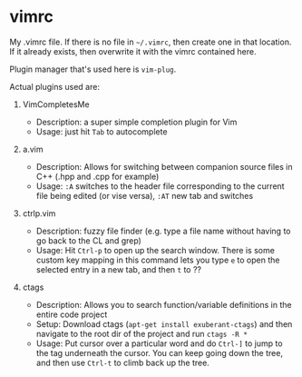 # vimrc
My .vimrc file. If there is no file in `~/.vimrc`, then create one in that location. If it already exists, then overwrite it with the vimrc contained here.

Plugin manager that's used here is `vim-plug`. 


Actual plugins used are:

1. VimCompletesMe
   - Description: a super simple completion plugin for Vim
   - Usage: just hit `Tab` to autocomplete
   
2. a.vim
   - Description: Allows for switching between companion source files in C++ (.hpp and .cpp for example)
   - Usage:  `:A` switches to the header file corresponding to the current file being edited (or vise versa), `:AT` new tab and switches
   
3. ctrlp.vim 
   - Description: fuzzy file finder (e.g. type a file name without having to go back to the CL and grep)
   - Usage: Hit `Ctrl-p` to open up the search window. There is some custom key mapping in this command lets you type `e` to open the selected entry in a new tab, and then `t` to ??
   
4. ctags
   - Description: Allows you to search function/variable definitions in the entire code project
   - Setup: Download ctags (`apt-get install exuberant-ctags`) and then navigate to the root dir of the project and run `ctags -R *`
   - Usage: Put cursor over a particular word and do `Ctrl-]` to jump to the tag underneath the cursor. You can keep going down the tree, and then use `Ctrl-t` to climb back up the tree.
